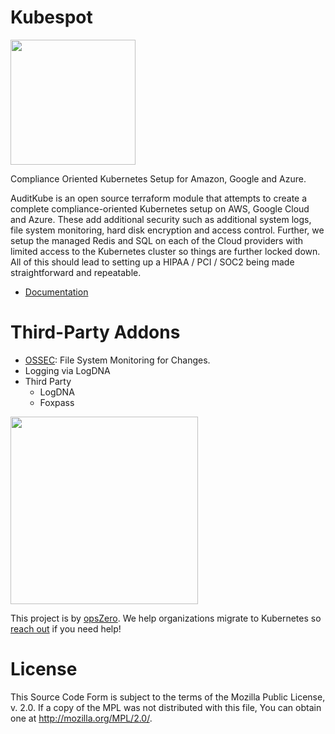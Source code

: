 # Kubespot

<img src="http://assets.opszero.com.s3.amazonaws.com/images/auditkube.png" width="200px" />

Compliance Oriented Kubernetes Setup for Amazon, Google and Azure.

AuditKube is an open source terraform module that attempts to create a
complete compliance-oriented Kubernetes setup on AWS, Google Cloud and Azure.
These add additional security such as additional system logs, file system
monitoring, hard disk encryption and access control. Further, we setup the
managed Redis and SQL on each of the Cloud providers with limited access to
the Kubernetes cluster so things are further locked down. All of this should
lead to setting up a HIPAA / PCI / SOC2 being made straightforward and
repeatable.

 - [Documentation](https://www.notion.so/opszero/Kubernetes-f126f92e477c4a0c90f3a0ec7262bcf1)

# Third-Party Addons

- [OSSEC](https://ossec.github.io/): File System Monitoring for Changes.
- Logging via LogDNA
- Third Party
  - LogDNA
  - Foxpass

<a href="https://www.opszero.com"><img src="http://assets.opszero.com.s3.amazonaws.com/images/opszero_11_29_2016.png" width="300px"/></a>

This project is by [opsZero](https://www.opszero.com). We help organizations
migrate to Kubernetes so [reach out](https://www.opszero.com/#contact) if you
need help!

# License

This Source Code Form is subject to the terms of the Mozilla Public
License, v. 2.0. If a copy of the MPL was not distributed with this
file, You can obtain one at http://mozilla.org/MPL/2.0/.
